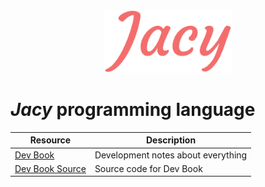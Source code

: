 <div align="center">
    <img src="img/JacyLarge.png" height="100">
</div>

# *Jacy* programming language

| Resource | Description |
| --- | --- |
| [Dev Book](https://hazer-hazer.github.io/Jacy-Dev-Book/) | Development notes about everything |
| [Dev Book Source](https://github.com/hazer-hazer/Jacy-Dev-Book) | Source code for Dev Book |
